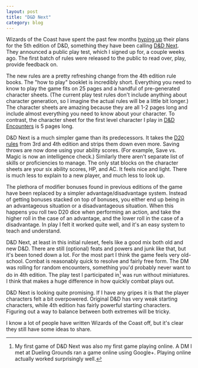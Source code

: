 ```yaml
---
layout: post
title: "D&D Next"
category: blog
---
```


Wizards of the Coast have spent the past few months [hyping up][1] their plans for the 5th edition of D&D, something they have been calling [D&D Next][2]. They announced a public play test, which I signed up for, a couple weeks ago. The first batch of rules were released to the public to read over, play, provide feedback on.

The new rules are a pretty refreshing change from the 4th edition rule books. The "how to play" booklet is incredibly short. Everything you need to know to play the game fits on 25 pages and a handful of pre-generated character sheets. (The current play test rules don't include anything about character generation, so I imagine the actual rules will be a little bit longer.) The character sheets are amazing because they are all 1-2 pages long and include almost everything you need to know about your character. To contrast, the character sheet for the first level character I play in [D&D Encounters][3] is 5 pages long.

D&D Next is a much simpler game than its predecessors. It takes the [D20 rules][4] from 3rd and 4th edition and strips them down even more. Saving throws are now done using your ability scores. (For example, Save vs. Magic is now an intelligence check.) Similarly there aren't separate list of skills or proficiencies to manage. The only stat blocks on the character sheets are your six ability scores, HP, and AC. It feels nice and light. There is much less to explain to a new player, and much less to look up.

The plethora of modifier bonuses found in previous editions of the game have been replaced by a simpler advantage/disadvantage system. Instead of getting bonuses stacked on top of bonuses, you either end up being in an advantageous situation or a disadvantageous situation. When this happens you roll two D20 dice when performing an action, and take the higher roll in the case of an advantage, and the lower roll in the case of a disadvantage. In play I felt it worked quite well, and it's an easy system to teach and understand.

D&D Next, at least in this initial ruleset, feels like a good mix both old and new D&D. There are still (optional) feats and powers and junk like that, but it's been toned down a lot. For the most part I think the game feels very old-school. Combat is reasonably quick to resolve and fairly free form. The DM was rolling for random encounters, something you'd probably never want to do in 4th edition. The play test I participated in[^1] was run without miniatures. I think that makes a huge difference in how quickly combat plays out.

D&D Next is looking quite promising. If I have any gripes it is that the player characters felt a bit overpowered. Original D&D has very weak starting characters, while 4th edition has fairly powerful starting characters. Figuring out a way to balance between both extremes will be tricky.

I know a lot of people have written Wizards of the Coast off, but it's clear they still have some ideas to share.

[^1]: My first game of D&D Next was also my first game playing online. A DM I met at Dueling Grounds ran a game online using Google+. Playing online actually worked surprisingly well.

[1]: http://www.nytimes.com/2012/01/10/arts/video-games/dungeons-dragons-remake-uses-players-input.html?pagewanted=all
[2]: http://www.wizards.com/dnd/dndnext.aspx
[3]: http://save.vs.totalpartykill.ca/blog/dnd-encounters/
[4]: http://en.wikipedia.org/wiki/D20_System
